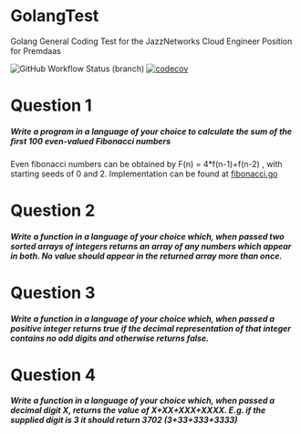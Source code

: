 # GolangTest

 Golang General Coding Test for the JazzNetworks Cloud Engineer Position for Premdaas

![GitHub Workflow Status (branch)](https://img.shields.io/github/workflow/status/JazzNetCodingTest/GolangTest/Go/master) 
[![codecov](https://codecov.io/gh/JazzNetCodingTest/GolangTest/branch/master/graph/badge.svg)](https://codecov.io/gh/JazzNetCodingTest/GolangTest)

# Question 1
##### Write a program in a language of your choice to calculate the sum of the first 100 even-valued Fibonacci numbers
Even fibonacci numbers can be obtained by F(n) = 4*f(n-1)+f(n-2) , with starting seeds of 0 and 2. Implementation can be found at [fibonacci.go](pkg/fibonacci.go)

# Question 2
##### Write a function in a language of your choice which, when passed two sorted arrays of integers returns an array of any numbers which appear in both. No value should appear in the returned array more than once. 

# Question 3
##### Write a function in a language of your choice which, when passed a positive integer returns true if the decimal representation of that integer contains no odd digits and otherwise returns false.

# Question 4
##### Write a function in a language of your choice which, when passed a decimal digit X, returns the value of X+XX+XXX+XXXX. E.g. if the supplied digit is 3 it should return 3702 (3+33+333+3333)